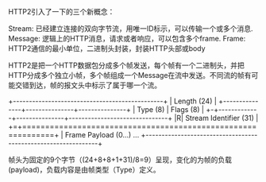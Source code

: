 HTTP2引入了一下的三个新概念：

Stream: 已经建立连接的双向字节流，用唯一ID标示，可以传输一个或多个消息.
Message: 逻辑上的HTTP消息，请求或者响应，可以包含多个frame.
Frame: HTTP2通信的最小单位，二进制头封装，封装HTTP头部或body

HTTP2是把一个HTTP数据包分成多个帧发送，每个帧有一个二进制头，并把HTTP分成多个独立小帧，多个帧组成一个Message在流中发送。不同流的帧有可能交错到达，帧的报文头中标示了属于哪一个流。



+-----------------------------------------------+
|                Length (24)                    |
+---------------+---------------+---------------+
|  Type (8)     |  Flags (8)    |
+-+-------------+---------------+-------------------------------+
|R|                Stream Identifier (31)                       |
+=+=============================================================+
|                  Frame Payload (0...)                       ...
+---------------------------------------------------------------+



帧头为固定的9个字节（(24+8+8+1+31)/8=9）呈现，变化的为帧的负载(payload)，负载内容是由帧类型（Type）定义。






